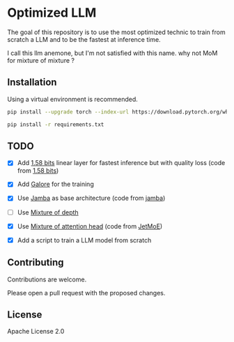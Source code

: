 # Optimized LLM

The goal of this repository is to use the most optimized technic to train from scratch a LLM and to be the fastest at inference time.

I call this llm anemone, but I'm not satisfied with this name.
why not MoM for mixture of mixture ?

## Installation

Using a virtual environment is recommended.


```bash
pip install --upgrade torch --index-url https://download.pytorch.org/whl/cu121 
```


```bash
pip install -r requirements.txt
```


## TODO

- [x] Add [1.58 bits](https://arxiv.org/abs/2402.17764) linear layer for fastest inference but with quality loss (code from [1.58 bits](https://github.com/kyegomez/BitNet))
- [x] Add [Galore](https://arxiv.org/abs/2403.03507) for the training
- [x] Use [Jamba](https://arxiv.org/abs/2403.19887) as base architecture (code from [jamba](https://huggingface.co/ai21labs/Jamba-v0.1))
- [ ] Use [Mixture of depth](https://arxiv.org/abs/2404.02258) 
- [x] Use [Mixture of attention head](https://arxiv.org/abs/2210.05144) (code from [JetMoE](https://github.com/myshell-ai/JetMoE))
- [x] Add a script to train a LLM model from scratch


## Contributing

Contributions are welcome.

Please open a pull request with the proposed changes.

## License

Apache License 2.0
